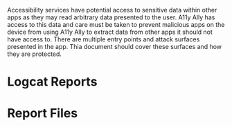 Accessibility services have potential access to sensitive data within other apps as they may read arbitrary data presented to the user. A11y Ally has access to this data and care must be taken to prevent malicious apps on the device from using A11y Ally to extract data from other apps it should not have access to. There are multiple entry points and attack surfaces presented in the app. Thia document should cover these surfaces and how they are protected.

# Logcat Reports

# Report Files
